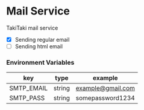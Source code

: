 # Mail Service
TakiTaki mail service

- [x] Sending regular email
- [ ] Sending html email

### Environment Variables

| key        | type   | example                   |
|------------|--------|---------------------------|
| SMTP_EMAIL | string | example@gmail.com         |
| SMTP_PASS  | string | somepassword1234          |
